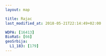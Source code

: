 ```yaml
---
layout: map

title: Rajac
last_modified_at: 2018-05-21T22:14:49+02:00

WDPA: [16413]
BioRaS: [66]
geoSrbija:
  L1_183: [179]
---
```

